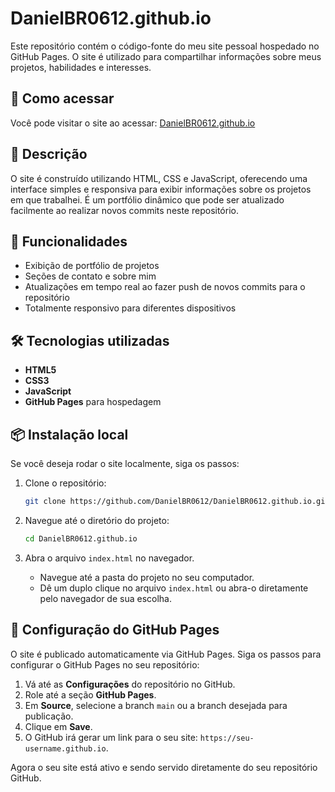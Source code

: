# DanielBR0612.github.io

Este repositório contém o código-fonte do meu site pessoal hospedado no GitHub Pages. O site é utilizado para compartilhar informações sobre meus projetos, habilidades e interesses.

## 🚀 Como acessar

Você pode visitar o site ao acessar: [DanielBR0612.github.io](https://DanielBR0612.github.io)

## 📄 Descrição

O site é construído utilizando HTML, CSS e JavaScript, oferecendo uma interface simples e responsiva para exibir informações sobre os projetos em que trabalhei. É um portfólio dinâmico que pode ser atualizado facilmente ao realizar novos commits neste repositório.

## 🌟 Funcionalidades

- Exibição de portfólio de projetos
- Seções de contato e sobre mim
- Atualizações em tempo real ao fazer push de novos commits para o repositório
- Totalmente responsivo para diferentes dispositivos

## 🛠️ Tecnologias utilizadas

- **HTML5**
- **CSS3**
- **JavaScript**
- **GitHub Pages** para hospedagem

## 📦 Instalação local

Se você deseja rodar o site localmente, siga os passos:

1. Clone o repositório:
   ```bash
   git clone https://github.com/DanielBR0612/DanielBR0612.github.io.git
2. Navegue até o diretório do projeto:
   ```bash
   cd DanielBR0612.github.io
3. Abra o arquivo `index.html` no navegador.

   - Navegue até a pasta do projeto no seu computador.
   - Dê um duplo clique no arquivo `index.html` ou abra-o diretamente pelo navegador de sua escolha.
## 🔧 Configuração do GitHub Pages

O site é publicado automaticamente via GitHub Pages. Siga os passos para configurar o GitHub Pages no seu repositório:

1. Vá até as **Configurações** do repositório no GitHub.
2. Role até a seção **GitHub Pages**.
3. Em **Source**, selecione a branch `main` ou a branch desejada para publicação.
4. Clique em **Save**.
5. O GitHub irá gerar um link para o seu site: `https://seu-username.github.io`.

Agora o seu site está ativo e sendo servido diretamente do seu repositório GitHub.


